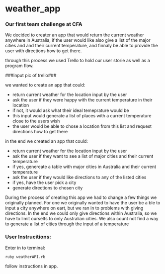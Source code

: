 # weather_app

### Our first team challenge at CFA

We decided to creater an app that would return the current weather anywhere in Australia, if the user would like also give a list of the major cities and and their current temperature, and finnaly be able to provide the user with directions how to get there.

through this process we used Trello to hold our user storie as well as a program flow.  

###input pic of trello###

we wanted to create an app that could:
* return current weather for the location input by the user
* ask the user if they were happy with the current temperature in their location
* if not, it would ask what their ideal temeprature would be
* this input would generate a list of places with a current temperature close to the users wish 
* the user would be able to chose a location from this list and request directions how to get there

in the end we created an app that could:
* return current weather for the location input by the user
* ask the user if they want to see a list of major cities and their current temperature 
* if yes, genereate a table with major cities in Australia and their current temperature 
* ask the user if they would like directions to any of the listed cities
* if yes, have the user pick a city 
* generate directions to chosen city

During the process of creating this app we had to change a few things we originally planned. 
For one we originally wanted to have the user be a ble to input a city anywhere on eart, but we ran in to problems with giving directions. In the end we could only give directions within Australia, so we have to limit ourselfs to only Australian cities. 
We also count not find a way to generate a list of cities through the input of a temperature

### User Instrucitions:

Enter in to terminal:

```ruby weatherAPI.rb```

follow instructions in app. 
